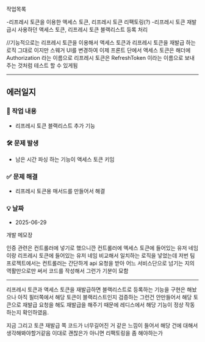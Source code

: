 
작업목록

-리프레시 토큰을 이용한 액세스 토큰, 리프레시 토큰 리팩토링(?)
-리프레시 토큰 재발급시 사용하던 액세스 토큰, 리프레시 토큰 블랙리스트 등록 처리

//기능적으로는 리프레시 토큰을 이용해서 액세스 토큰과 리프레시 토큰을 재발급 하는 로직 그대로
이지만 스웨거 UI를 변경하여 이제 프론트 단에서 액세스 토큰은 해더에 Authorization 라는 이름으로
리프레시 토큰은 RefreshToken 이라는 이름으로 보내주는 것처럼 테스트 할 수 있게됨

----

## 에러일지

### 📌 작업 내용
- 리프레시 토큰 블랙리스트 추가 기능

### 🛠 문제 발생
- 남은 시간 파싱 하는 기능이 액세스 토큰 키임

### ✅ 문제 해결
- 리프레시 토큰용 매서드를 만들어서 해결

### 💡 날짜
- 2025-06-29



개발 메모장

인증 관련은 컨트롤러에 넣기로 했으니깐 컨트롤러에 엑세스 토큰에 들어있는 유저 네임이랑 
리프레시 토큰에 들어있는 유저 네임 비교해서 일치하는 로직을 넣었는데
저번 팀 프로젝트에서는 컨트롤러는 간단하게 api 요청을 받아 어느 서비스단으로 넘기는 지의 역활만으로만 써서
코드를 작성해서 그런가 기분이 묘함

---
리프레시 토큰과 액세스 토큰을 재발급하면 블랙리스트로 등록하는 기능을 구현은 해놨으나
아직 필터쪽에서 해당 토큰이 블랙리스트인지 검증하는 그런건 안만들어서 해당 토큰으로 재발급 요청을 해도
재발급을 해주기 때문에 레디스에서 해당 기능이 정상 작동하는지 확인하였음.

지금 그리고 토큰 재발급 쪽 코드가 너무길어진 거 같은 느낌이 들어서 해당 건에 대해서
생각해봐야할거같음 이대로 괜찮은가 아니면 리팩토링을 좀 해야하는가